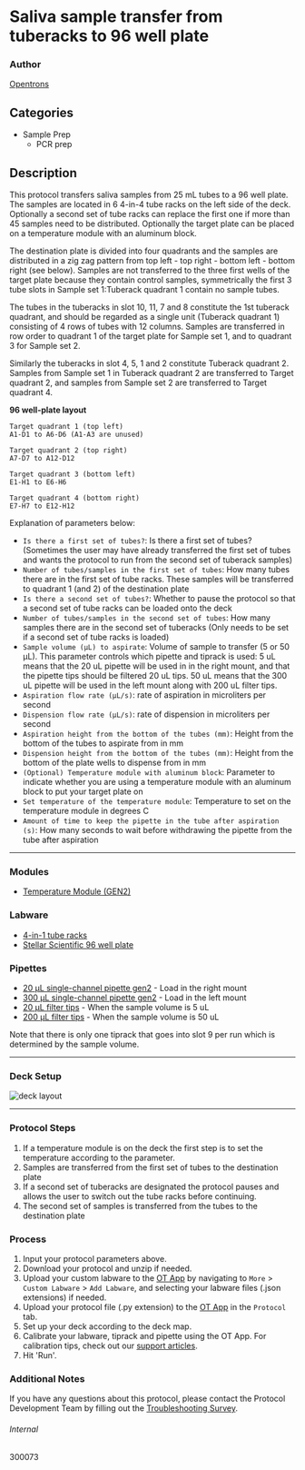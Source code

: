 # Saliva sample transfer from tuberacks to 96 well plate

### Author
[Opentrons](https://opentrons.com/)

## Categories
* Sample Prep
	* PCR prep

## Description
This protocol transfers saliva samples from 25 mL tubes to a 96 well plate. The samples are located in 6 4-in-4 tube racks on the left side of the deck. Optionally a second set of tube racks can replace the first one if more than 45 samples need to be distributed. Optionally the target plate can be placed on a temperature module with an aluminum block.

The destination plate is divided into four quadrants and the samples are distributed in a zig zag pattern from top left - top right - bottom left - bottom right (see below). Samples are not transferred to the three first wells of the target plate because they contain control samples, symmetrically the first 3 tube slots in Sample set 1:Tuberack quadrant 1 contain no sample tubes.

The tubes in the tuberacks in slot 10, 11, 7 and 8 constitute the 1st tuberack quadrant, and should be regarded as a single unit (Tuberack quadrant 1) consisting of 4 rows of tubes with 12 columns. Samples are transferred in row order to quadrant 1 of the target plate for Sample set 1, and to quadrant 3 for Sample set 2.

Similarly the tuberacks in slot 4, 5, 1 and 2 constitute Tuberack quadrant 2. Samples from Sample set 1 in Tuberack quadrant 2 are transferred to Target quadrant 2, and samples from Sample set 2 are transferred to Target quadrant 4.

**96 well-plate layout**
```
Target quadrant 1 (top left)
A1-D1 to A6-D6 (A1-A3 are unused)

Target quadrant 2 (top right)
A7-D7 to A12-D12

Target quadrant 3 (bottom left)
E1-H1 to E6-H6

Target quadrant 4 (bottom right)
E7-H7 to E12-H12
```

Explanation of parameters below:
* `Is there a first set of tubes?`: Is there a first set of tubes? (Sometimes the user may have already transferred the first set of tubes and wants the protocol to run from the second set of tuberack samples)
* `Number of tubes/samples in the first set of tubes`: How many tubes there are in the first set of tube racks. These samples will be transferred to quadrant 1 (and 2) of the destination plate
* `Is there a second set of tubes?`: Whether to pause the protocol so that a second set of tube racks can be loaded onto the deck
* `Number of tubes/samples in the second set of tubes`: How many samples there are in the second set of tuberacks (Only needs to be set if a second set of tube racks is loaded)
* `Sample volume (µL) to aspirate`: Volume of sample to transfer (5 or 50 µL). This parameter controls which pipette and tiprack is used: 5 uL means that the 20 uL pipette will be used in in the right mount, and that the pipette tips should be filtered 20 uL tips. 50 uL means that the 300 uL pipette will be used in the left mount along with 200 uL filter tips.
* `Aspiration flow rate (µL/s)`: rate of aspiration in microliters per second
* `Dispension flow rate (µL/s)`: rate of dispension in microliters per second
* `Aspiration height from the bottom of the tubes (mm)`: Height from the bottom of the tubes to aspirate from in mm
* `Dispension height from the bottom of the tubes (mm)`: Height from the bottom of the plate wells to dispense from in mm
* `(Optional) Temperature module with aluminum block`: Parameter to indicate whether you are using a temperature module with an aluminum block to put your target plate on
* `Set temperature of the temperature module`: Temperature to set on the temperature module in degrees C
* `Amount of time to keep the pipette in the tube after aspiration (s)`: How many seconds to wait before withdrawing the pipette from the tube after aspiration

---

### Modules
* [Temperature Module (GEN2)](https://shop.opentrons.com/collections/hardware-modules/products/tempdeck)

### Labware
* [4-in-1 tube racks](https://shop.opentrons.com/4-in-1-tube-rack-set/)
* [Stellar Scientific 96 well plate](https://www.stellarscientific.com/96-well-low-profile-fast-type-pcr-plate-with-raised-rim-edge-0-1ml-rnase-and-dnase-free-clear-100-cs/)

### Pipettes
* [20 µL single-channel pipette gen2](https://shop.opentrons.com/single-channel-electronic-pipette-p20/) - Load in the right mount
* [300 µL single-channel pipette gen2](https://shop.opentrons.com/single-channel-electronic-pipette-p20/) - Load in the left mount
* [20 µL filter tips](https://shop.opentrons.com/opentrons-20ul-filter-tips/) - When the sample volume is 5 uL
* [200 µL filter tips](https://shop.opentrons.com/opentrons-200ul-filter-tips/) - When the sample volume is 50 uL

Note that there is only one tiprack that goes into slot 9 per run which is determined by the sample volume.

---

### Deck Setup
![deck layout](https://opentrons-protocol-library-website.s3.amazonaws.com/custom-README-images/300073/deck.jpg)

---

### Protocol Steps
1. If a temperature module is on the deck the first step is to set the temperature according to the parameter.
2. Samples are transferred from the first set of tubes to the destination plate
3. If a second set of tuberacks are designated the protocol pauses and allows the user to switch out the tube racks before continuing.
4. The second set of samples is transferred from the tubes to the destination plate

### Process
1. Input your protocol parameters above.
2. Download your protocol and unzip if needed.
3. Upload your custom labware to the [OT App](https://opentrons.com/ot-app) by navigating to `More` > `Custom Labware` > `Add Labware`, and selecting your labware files (.json extensions) if needed.
4. Upload your protocol file (.py extension) to the [OT App](https://opentrons.com/ot-app) in the `Protocol` tab.
5. Set up your deck according to the deck map.
6. Calibrate your labware, tiprack and pipette using the OT App. For calibration tips, check out our [support articles](https://support.opentrons.com/en/collections/1559720-guide-for-getting-started-with-the-ot-2).
7. Hit 'Run'.

### Additional Notes
If you have any questions about this protocol, please contact the Protocol Development Team by filling out the [Troubleshooting Survey](https://protocol-troubleshooting.paperform.co/).

###### Internal
300073
